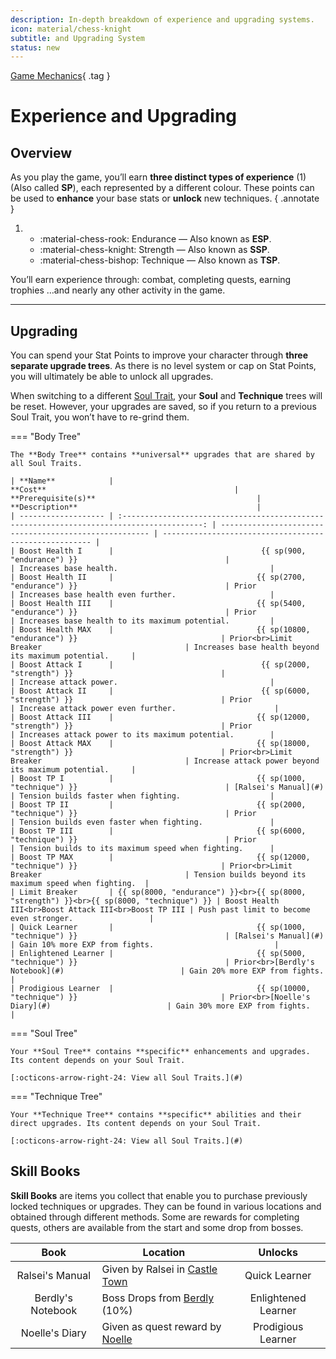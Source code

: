 ```yaml
---
description: In-depth breakdown of experience and upgrading systems.
icon: material/chess-knight
subtitle: and Upgrading System
status: new
---
```


[Game Mechanics](index.md){ .tag }

# Experience and Upgrading

## Overview

As you play the game, you’ll earn **three distinct types of experience** (1) (Also called **SP**), each represented by a different colour. These points can be used to **enhance** your base stats or **unlock** new techniques.
{ .annotate }

1.  - <span class="endurance">:material-chess-rook: Endurance</span> — Also known as **ESP**.
    - <span class="strength">:material-chess-knight: Strength</span> — Also known as **SSP**.
    - <span class="technique">:material-chess-bishop: Technique</span> — Also known as **TSP**.

You’ll earn experience through: combat, completing quests, earning trophies …and nearly any other activity in the game.

---

## Upgrading

You can spend your Stat Points to improve your character through **three separate upgrade trees**. As there is no level system or cap on Stat Points, you will ultimately be able to unlock all upgrades.

When switching to a different [Soul Trait](#), your **Soul** and **Technique** trees will be reset. However, your upgrades are saved, so if you return to a previous Soul Trait, you won’t have to re-grind them.

=== "Body Tree"

    The **Body Tree** contains **universal** upgrades that are shared by all Soul Traits.

    | **Name**            |                                          **Cost**                                          | **Prerequisite(s)**                                    | **Description**                                        |
    | ------------------- | :----------------------------------------------------------------------------------------: | ------------------------------------------------------ | ------------------------------------------------------ |
    | Boost Health I      |                                 {{ sp(900, "endurance") }}                                 |                                                        | Increases base health.                                  |
    | Boost Health II     |                                {{ sp(2700, "endurance") }}                                 | Prior                                                  | Increases base health even further.                     |
    | Boost Health III    |                                {{ sp(5400, "endurance") }}                                 | Prior                                                  | Increases base health to its maximum potential.         |
    | Boost Health MAX    |                                {{ sp(10800, "endurance") }}                                | Prior<br>Limit Breaker                                | Increases base health beyond its maximum potential.     |
    | Boost Attack I      |                                 {{ sp(2000, "strength") }}                                 |                                                        | Increase attack power.                                  |
    | Boost Attack II     |                                 {{ sp(6000, "strength") }}                                 | Prior                                                  | Increase attack power even further.                      |
    | Boost Attack III    |                                {{ sp(12000, "strength") }}                                 | Prior                                                  | Increases attack power to its maximum potential.        |
    | Boost Attack MAX    |                                {{ sp(18000, "strength") }}                                 | Prior<br>Limit Breaker                                | Increase attack power beyond its maximum potential.     |
    | Boost TP I          |                                {{ sp(1000, "technique") }}                                 | [Ralsei's Manual](#)                                   | Tension builds faster when fighting.                    |
    | Boost TP II         |                                {{ sp(2000, "technique") }}                                 | Prior                                                  | Tension builds even faster when fighting.               |
    | Boost TP III        |                                {{ sp(6000, "technique") }}                                 | Prior                                                  | Tension builds to its maximum speed when fighting.      |
    | Boost TP MAX        |                                {{ sp(12000, "technique") }}                                | Prior<br>Limit Breaker                                | Tension builds beyond its maximum speed when fighting.  |
    | Limit Breaker       | {{ sp(8000, "endurance") }}<br>{{ sp(8000, "strength") }}<br>{{ sp(8000, "technique") }} | Boost Health III<br>Boost Attack III<br>Boost TP III | Push past limit to become even stronger.                 |
    | Quick Learner       |                                {{ sp(1000, "technique") }}                                 | [Ralsei's Manual](#)                                   | Gain 10% more EXP from fights.                           |
    | Enlightened Learner |                                {{ sp(5000, "technique") }}                                 | Prior<br>[Berdly's Notebook](#)                          | Gain 20% more EXP from fights.                           |
    | Prodigious Learner  |                                {{ sp(10000, "technique") }}                                | Prior<br>[Noelle's Diary](#)                          | Gain 30% more EXP from fights.                           |

=== "Soul Tree"

    Your **Soul Tree** contains **specific** enhancements and upgrades. Its content depends on your Soul Trait.

    [:octicons-arrow-right-24: View all Soul Traits.](#)

=== "Technique Tree"

    Your **Technique Tree** contains **specific** abilities and their direct upgrades. Its content depends on your Soul Trait.

    [:octicons-arrow-right-24: View all Soul Traits.](#)

## Skill Books

**Skill Books** are items you collect that enable you to purchase previously locked techniques or upgrades. They can be found in various locations and obtained through different methods. Some are rewards for completing quests, others are available from the start and some drop from bosses.

|     **Book**      | **Location**                         |     **Unlocks**     |
| :---------------: | ------------------------------------ | :-----------------: |
|  Ralsei's Manual  | Given by Ralsei in [Castle Town](#)  |    Quick Learner    |
| Berdly's Notebook | Boss Drops from [Berdly](#) (10%)    | Enlightened Learner |
|  Noelle's Diary   | Given as quest reward by [Noelle](#) | Prodigious Learner  |
